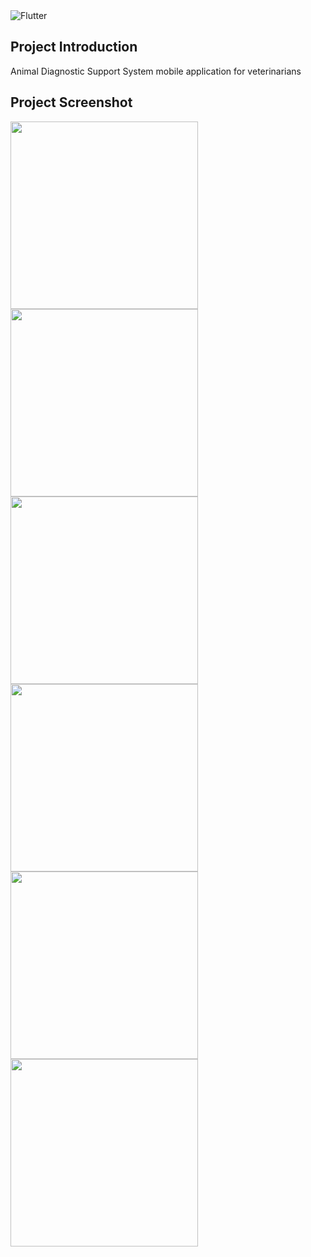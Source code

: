 <img alt="Flutter" src="https://camo.githubusercontent.com/d6f943051b3c9ab626a05a4efa0353ac8a6333889c25cd6281dcf0c4df6b380a/68747470733a2f2f73746f726167652e676f6f676c65617069732e636f6d2f636d732d73746f726167652d6275636b65742f63383233653533623361316137623064333661392e706e67" data-canonical-src="https://storage.googleapis.com/cms-storage-bucket/c823e53b3a1a7b0d36a9.png" style="visibility:visible;max-width:100%;">

## Project Introduction
Animal Diagnostic Support System mobile application for veterinarians

## Project Screenshot
<p float="left">
      <img src="https://user-images.githubusercontent.com/74832430/222234069-1ffd5010-47a9-4a76-9140-746a0aa83ed5.jpg" width="300" />
      <img src="https://user-images.githubusercontent.com/74832430/222234114-0161e6d4-3d44-4f7b-afe8-53d10f882508.jpg" width="300" />
   <br>
     <img src="https://user-images.githubusercontent.com/74832430/222234124-6da3313e-7741-43db-a8ce-84f6086b01b1.jpg" width="300" />   
    <img src="https://user-images.githubusercontent.com/74832430/222234130-a52a9719-6f1c-4b24-9fcf-8fa7198f8621.jpg" width="300"/> 
  <br>
  <img src="https://user-images.githubusercontent.com/74832430/222234138-6f4438c3-9878-42f0-8cc4-4be1405298a8.jpg" width="300" />
  <img src="https://user-images.githubusercontent.com/74832430/222234144-45fdbec2-8956-40b4-be7e-57b9f16da13a.jpg" width="300" />
</p>
